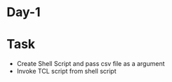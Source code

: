 # Day-1
# Task 
  - Create Shell Script and pass csv file as a argument
  - Invoke TCL script from shell script

